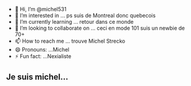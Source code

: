 - 👋 Hi, I’m @michel531
- 👀 I’m interested in ...  ps suis de Montreal donc quebecois 
- 🌱 I’m currently learning ... retour dans ce monde
- 💞️ I’m looking to collaborate on ... ceci en mode 101 suis un newbie de 70+
- 📫 How to reach me ...   trouve Michel Strecko
- 😄 Pronouns: ...Michel
- ⚡ Fun fact: ...Nexialiste
## Je suis michel...
<!---
michel531/michel531 is a ✨ special ✨ repository because its `README.md` (this file) appears on your GitHub profile.
You can click the Preview link to take a look at your changes.
--->
